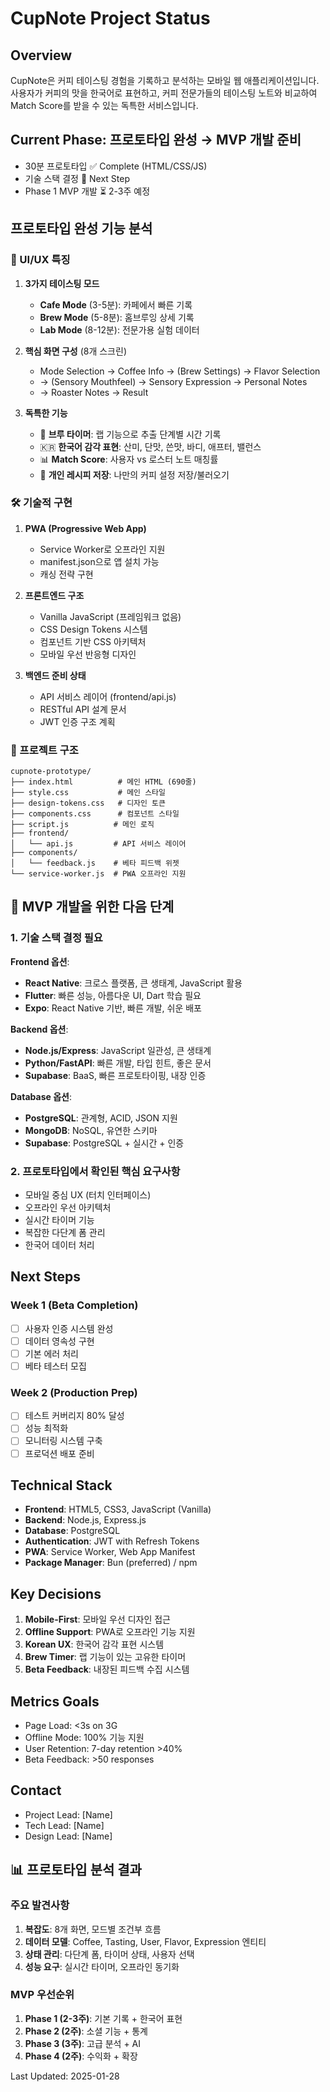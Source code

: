 # CupNote Project Status

## Overview

CupNote은 커피 테이스팅 경험을 기록하고 분석하는 모바일 웹 애플리케이션입니다. 사용자가 커피의 맛을 한국어로 표현하고, 커피 전문가들의 테이스팅 노트와 비교하여 Match Score를 받을 수 있는 독특한 서비스입니다.

## Current Phase: 프로토타입 완성 → MVP 개발 준비

- 30분 프로토타입 ✅ Complete (HTML/CSS/JS)
- 기술 스택 결정 🎯 Next Step
- Phase 1 MVP 개발 ⏳ 2-3주 예정

## 프로토타입 완성 기능 분석

### 🎨 UI/UX 특징

1. **3가지 테이스팅 모드**
   - **Cafe Mode** (3-5분): 카페에서 빠른 기록
   - **Brew Mode** (5-8분): 홈브루잉 상세 기록
   - **Lab Mode** (8-12분): 전문가용 실험 데이터

2. **핵심 화면 구성** (8개 스크린)
   - Mode Selection → Coffee Info → (Brew Settings) → Flavor Selection
   - → (Sensory Mouthfeel) → Sensory Expression → Personal Notes
   - → Roaster Notes → Result

3. **독특한 기능**
   - 🏃 **브루 타이머**: 랩 기능으로 추출 단계별 시간 기록
   - 🇰🇷 **한국어 감각 표현**: 산미, 단맛, 쓴맛, 바디, 애프터, 밸런스
   - 📊 **Match Score**: 사용자 vs 로스터 노트 매칭률
   - 💾 **개인 레시피 저장**: 나만의 커피 설정 저장/불러오기

### 🛠️ 기술적 구현

1. **PWA (Progressive Web App)**
   - Service Worker로 오프라인 지원
   - manifest.json으로 앱 설치 가능
   - 캐싱 전략 구현

2. **프론트엔드 구조**
   - Vanilla JavaScript (프레임워크 없음)
   - CSS Design Tokens 시스템
   - 컴포넌트 기반 CSS 아키텍처
   - 모바일 우선 반응형 디자인

3. **백엔드 준비 상태**
   - API 서비스 레이어 (frontend/api.js)
   - RESTful API 설계 문서
   - JWT 인증 구조 계획

### 📁 프로젝트 구조

```
cupnote-prototype/
├── index.html          # 메인 HTML (690줄)
├── style.css           # 메인 스타일
├── design-tokens.css   # 디자인 토큰
├── components.css      # 컴포넌트 스타일
├── script.js          # 메인 로직
├── frontend/
│   └── api.js         # API 서비스 레이어
├── components/
│   └── feedback.js    # 베타 피드백 위젯
└── service-worker.js  # PWA 오프라인 지원
```

## 🎯 MVP 개발을 위한 다음 단계

### 1. 기술 스택 결정 필요

**Frontend 옵션**:

- **React Native**: 크로스 플랫폼, 큰 생태계, JavaScript 활용
- **Flutter**: 빠른 성능, 아름다운 UI, Dart 학습 필요
- **Expo**: React Native 기반, 빠른 개발, 쉬운 배포

**Backend 옵션**:

- **Node.js/Express**: JavaScript 일관성, 큰 생태계
- **Python/FastAPI**: 빠른 개발, 타입 힌트, 좋은 문서
- **Supabase**: BaaS, 빠른 프로토타이핑, 내장 인증

**Database 옵션**:

- **PostgreSQL**: 관계형, ACID, JSON 지원
- **MongoDB**: NoSQL, 유연한 스키마
- **Supabase**: PostgreSQL + 실시간 + 인증

### 2. 프로토타입에서 확인된 핵심 요구사항

- 모바일 중심 UX (터치 인터페이스)
- 오프라인 우선 아키텍처
- 실시간 타이머 기능
- 복잡한 다단계 폼 관리
- 한국어 데이터 처리

## Next Steps

### Week 1 (Beta Completion)

- [ ] 사용자 인증 시스템 완성
- [ ] 데이터 영속성 구현
- [ ] 기본 에러 처리
- [ ] 베타 테스터 모집

### Week 2 (Production Prep)

- [ ] 테스트 커버리지 80% 달성
- [ ] 성능 최적화
- [ ] 모니터링 시스템 구축
- [ ] 프로덕션 배포 준비

## Technical Stack

- **Frontend**: HTML5, CSS3, JavaScript (Vanilla)
- **Backend**: Node.js, Express.js
- **Database**: PostgreSQL
- **Authentication**: JWT with Refresh Tokens
- **PWA**: Service Worker, Web App Manifest
- **Package Manager**: Bun (preferred) / npm

## Key Decisions

1. **Mobile-First**: 모바일 우선 디자인 접근
2. **Offline Support**: PWA로 오프라인 기능 지원
3. **Korean UX**: 한국어 감각 표현 시스템
4. **Brew Timer**: 랩 기능이 있는 고유한 타이머
5. **Beta Feedback**: 내장된 피드백 수집 시스템

## Metrics Goals

- Page Load: <3s on 3G
- Offline Mode: 100% 기능 지원
- User Retention: 7-day retention >40%
- Beta Feedback: >50 responses

## Contact

- Project Lead: [Name]
- Tech Lead: [Name]
- Design Lead: [Name]

## 📊 프로토타입 분석 결과

### 주요 발견사항

1. **복잡도**: 8개 화면, 모드별 조건부 흐름
2. **데이터 모델**: Coffee, Tasting, User, Flavor, Expression 엔티티
3. **상태 관리**: 다단계 폼, 타이머 상태, 사용자 선택
4. **성능 요구**: 실시간 타이머, 오프라인 동기화

### MVP 우선순위

1. **Phase 1 (2-3주)**: 기본 기록 + 한국어 표현
2. **Phase 2 (2주)**: 소셜 기능 + 통계
3. **Phase 3 (3주)**: 고급 분석 + AI
4. **Phase 4 (2주)**: 수익화 + 확장

Last Updated: 2025-01-28
